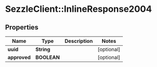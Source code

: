 # SezzleClient::InlineResponse2004

## Properties
Name | Type | Description | Notes
------------ | ------------- | ------------- | -------------
**uuid** | **String** |  | [optional]
**approved** | **BOOLEAN** |  | [optional]

